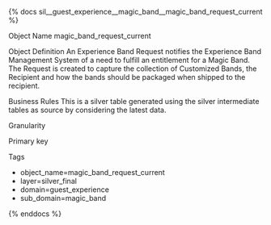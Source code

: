 {% docs sil__guest_experience__magic_band__magic_band_request_current %}

Object Name
magic_band_request_current

Object Definition
An Experience Band Request notifies the Experience Band Management System of a need to fulfill an entitlement for a Magic Band.  The Request is created to capture the collection of Customized Bands, the Recipient and how the bands should be packaged when shipped to the recipient.

Business Rules
This is a silver table generated using the silver intermediate tables as source by considering the latest data.

Granularity

Primary key

Tags
- object_name=magic_band_request_current
- layer=silver_final
- domain=guest_experience
- sub_domain=magic_band

{% enddocs %}